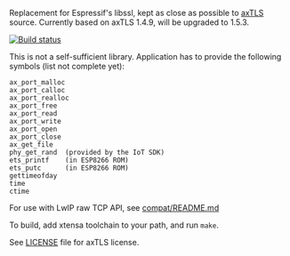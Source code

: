 Replacement for Espressif's libssl, kept as close as possible to [axTLS](http://axtls.sourceforge.net/) source.
Currently based on axTLS 1.4.9, will be upgraded to 1.5.3.

[![Build status](https://travis-ci.org/igrr/axtls-8266.svg)](https://travis-ci.org/igrr/axtls-8266)

This is not a self-sufficient library. Application has to provide the following symbols (list not complete yet):
```
ax_port_malloc
ax_port_calloc
ax_port_realloc
ax_port_free
ax_port_read
ax_port_write
ax_port_open
ax_port_close
ax_get_file
phy_get_rand  (provided by the IoT SDK)
ets_printf    (in ESP8266 ROM)
ets_putc      (in ESP8266 ROM)
gettimeofday
time
ctime
```

For use with LwIP raw TCP API, see [compat/README.md](compat/README.md)

To build, add xtensa toolchain to your path, and run `make`.

See [LICENSE](LICENSE) file for axTLS license.
